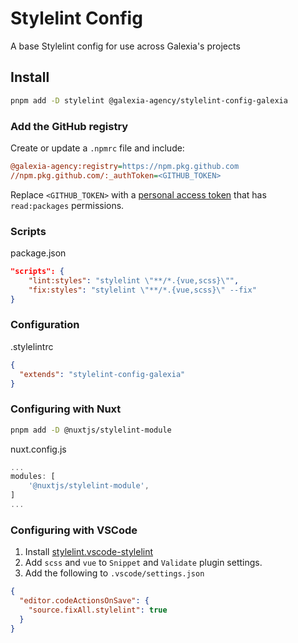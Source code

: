 # Stylelint Config

A base Stylelint config for use across Galexia's projects

## Install

```bash
pnpm add -D stylelint @galexia-agency/stylelint-config-galexia
```

### Add the GitHub registry

Create or update a `.npmrc` file and include:

```ini
@galexia-agency:registry=https://npm.pkg.github.com
//npm.pkg.github.com/:_authToken=<GITHUB_TOKEN>
```

Replace `<GITHUB_TOKEN>` with a [personal access token](https://github.com/settings/tokens) that has `read:packages` permissions.

### Scripts

package.json

```json
"scripts": {
    "lint:styles": "stylelint \"**/*.{vue,scss}\"",
    "fix:styles": "stylelint \"**/*.{vue,scss}\" --fix"
}
```

### Configuration

.stylelintrc

```json
{
  "extends": "stylelint-config-galexia"
}
```

### Configuring with Nuxt

```bash
pnpm add -D @nuxtjs/stylelint-module
```

nuxt.config.js

```js
...
modules: [
    '@nuxtjs/stylelint-module',
]
...
```

### Configuring with VSCode

1. Install [stylelint.vscode-stylelint](https://marketplace.visualstudio.com/items?itemName=stylelint.vscode-stylelint)
2. Add `scss` and `vue` to `Snippet` and `Validate` plugin settings.
3. Add the following to `.vscode/settings.json`

  ```json
  {
    "editor.codeActionsOnSave": {
      "source.fixAll.stylelint": true
    }
  }
  ```
